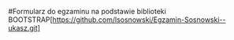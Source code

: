 #Formularz do egzaminu na podstawie biblioteki BOOTSTRAP[https://github.com/lsosnowski/Egzamin-Sosnowski--ukasz.git]

